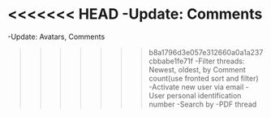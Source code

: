 <<<<<<< HEAD
-Update: Comments
=======
-Update: Avatars, Comments
>>>>>>> b8a1796d3e057e312660a0a1a237cbbabe1fe71f
-Filter threads: Newest, oldest, by Comment count(use fronted sort and filter)
-Activate new user via email
-User personal identification number
-Search by
-PDF thread
